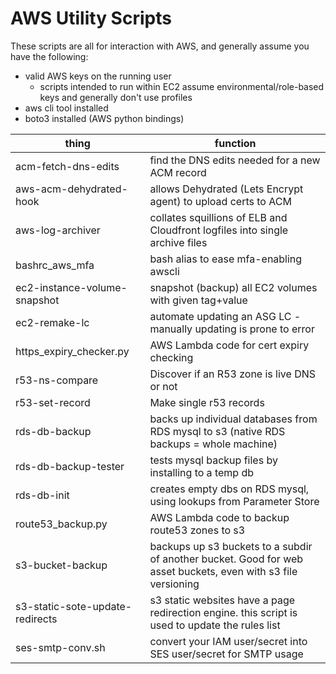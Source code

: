 AWS Utility Scripts
==================

These scripts are all for interaction with AWS, and generally assume you have the following:
* valid AWS keys on the running user
  * scripts intended to run within EC2 assume environmental/role-based keys and generally don't use profiles
* aws cli tool installed
* boto3 installed (AWS python bindings)

| thing | function |
| --- | --- |
| acm-fetch-dns-edits     | find the DNS edits needed for a new ACM record |
| aws-acm-dehydrated-hook | allows Dehydrated (Lets Encrypt agent) to upload certs to ACM |
| aws-log-archiver        | collates squillions of ELB and Cloudfront logfiles into single archive files |
| bashrc_aws_mfa          | bash alias to ease mfa-enabling awscli |
| ec2-instance-volume-snapshot | snapshot (backup) all EC2 volumes with given tag+value |
| ec2-remake-lc | automate updating an ASG LC - manually updating is prone to error |
| https_expiry_checker.py | AWS Lambda code for cert expiry checking |
| r53-ns-compare          | Discover if an R53 zone is live DNS or not |
| r53-set-record          | Make single r53 records |
| rds-db-backup           | backs up individual databases from RDS mysql to s3 (native RDS backups = whole machine) |
| rds-db-backup-tester    | tests mysql backup files by installing to a temp db |
| rds-db-init             | creates empty dbs on RDS mysql, using lookups from Parameter Store |
| route53_backup.py       | AWS Lambda code to backup route53 zones to s3 |
| s3-bucket-backup        | backups up s3 buckets to a subdir of another bucket. Good for web asset buckets, even with s3 file versioning |
| s3-static-sote-update-redirects | s3 static websites have a page redirection engine. this script is used to update the rules list |
| ses-smtp-conv.sh        | convert your IAM user/secret into SES user/secret for SMTP usage |

